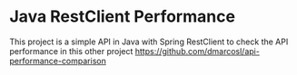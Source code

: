# Java RestClient Performance

This project is a simple API in Java with Spring RestClient to check the API performance in this other project https://github.com/dmarcosl/api-performance-comparison